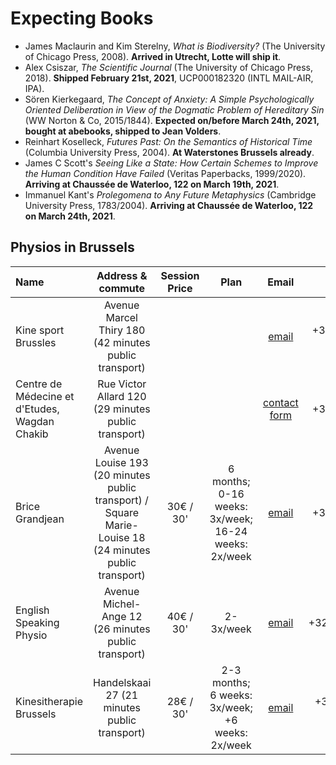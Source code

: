 
# Expecting Books
- James Maclaurin and Kim Sterelny, *What is Biodiversity?* (The University of Chicago Press, 2008). **Arrived in Utrecht, Lotte will ship it**.
- Alex Csiszar, *The Scientific Journal* (The University of Chicago Press, 2018). **Shipped February 21st, 2021**, UCP000182320 (INTL MAIL-AIR, IPA).
- Sören Kierkegaard, *The Concept of Anxiety: A Simple Psychologically Oriented Deliberation in View of the Dogmatic Problem of Hereditary Sin* (WW Norton & Co, 2015/1844). **Expected on/before March 24th, 2021, bought at abebooks, shipped to Jean Volders**. 
- Reinhart Koselleck, *Futures Past: On the Semantics of Historical Time* (Columbia University Press, 2004). **At Waterstones Brussels already**.
- James C Scott's *Seeing Like a State: How Certain Schemes to Improve the Human Condition Have Failed* (Veritas Paperbacks, 1999/2020). **Arriving at Chaussée de Waterloo, 122 on March 19th, 2021**.
- Immanuel Kant's *Prolegomena to Any Future Metaphysics* (Cambridge University Press, 1783/2004). **Arriving at Chaussée de Waterloo, 122 on March 24th, 2021**.


## Physios in Brussels
| Name | Address & commute | Session Price | Plan | Email | Phone | Website |
|:-------- |:--------:|:--------:|:--------: |:--------:|:--------:|:--------:| 
|Kine sport Brussles | Avenue Marcel Thiry 180 (42 minutes public transport) |  |  | [email](info@kinesportbrussels.be) | +32(0)476 47 58 99 | [web](https://kine-sport-brussels.be/revalidation-post-operatoire/) |
| Centre de Médecine et d'Etudes, Wagdan Chakib | Rue Victor Allard 120 (29 minutes public transport) |  |  | [contact form](https://www.cme-uccle.be/rendez-vous-docteur-en-ligne/) | +320484957385 |[web](https://www.cme-uccle.be/kine-post-operatoire/) |
| Brice Grandjean | Avenue Louise 193 (20 minutes public transport) / Square Marie-Louise 18  (24 minutes public transport) | 30€ / 30' | 6 months; 0-16 weeks: 3x/week; 16-24 weeks: 2x/week | [email](grandjeanbrice@gmail.com) | +320486787016 | [web](https://www.doctoranytime.be/en/d/physiotherapist/brice-grandjean) |
| English Speaking Physio | Avenue Michel-Ange 12 (26 minutes public transport) | 40€ / 30' | 2-3x/week | [email](englishspeakingphysio@gmail.com) | +32(0)483481141 | [web](https://www.englishspeakingphysio.com/) |
| Kinesitherapie Brussels | Handelskaai 27 (21 minutes public transport) | 28€ / 30' | 2-3 months; 6 weeks: 3x/week; +6 weeks: 2x/week | [email](kinesitherapie.brussels@hotmail.com) | +32 0470 04 41 89 | [web](https://www.kinesitherapie.brussels/) |

